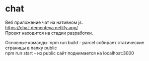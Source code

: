# chat

Веб приложение чат на нативном js.  
https://chat-dementeva.netlify.app/  
Проект находится на стадии разработки.  

Основные команды:
npm run build - parcel собирает статические страницы в папку public  
npm run start - из public сайт поднимается на localhost:3000  
